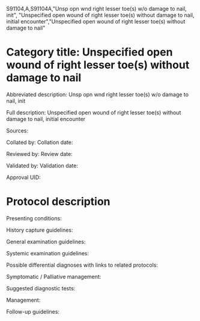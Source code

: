 S91104,A,S91104A,"Unsp opn wnd right lesser toe(s) w/o damage to nail, init", "Unspecified open wound of right lesser toe(s) without damage to nail, initial encounter","Unspecified open wound of right lesser toe(s) without damage to nail"
# Category title: Unspecified open wound of right lesser toe(s) without damage to nail

Abbreviated description: Unsp opn wnd right lesser toe(s) w/o damage to nail, init

Full description: Unspecified open wound of right lesser toe(s) without damage to nail, initial encounter

Sources:

Collated by:
Collation date:

Reviewed by:
Review date:

Validated by:
Validation date:

Approval UID:

# Protocol description

Presenting conditions:

History capture guidelines:

General examination guidelines:

Systemic examination guidelines:

Possible differential diagnoses with links to related protocols:

Symptomatic / Palliative management:

Suggested diagnostic tests:

Management:

Follow-up guidelines:
